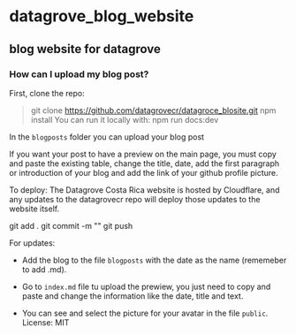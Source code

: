 
# datagrove_blog_website
## blog website for datagrove

### How can I upload my blog post?

First, clone the repo:

> git clone https://github.com/datagrovecr/datagroce_blosite.git
> npm install
> You can run it locally with:
> npm run docs:dev

In the `blogposts` folder you can upload your blog post

If you want your post to have a preview on the main page, you must copy and paste the existing table, change the title, date, add the first paragraph or introduction of your blog and add the link of your github profile picture.

To deploy: The Datagrove Costa Rica website is hosted by Cloudflare, and any updates to the datagrovecr repo will deploy those updates to the website itself.

git add .
git commit -m "<insert message describing changes>"
git push

For updates:

- Add the blog to the file `blogposts` with the date as the name (rememeber to add .md).

- Go to `index.md` file tu upload the prewiew, you just need to copy and paste and change the information like the date, title and text.

- You can see and select the picture for your avatar in the file `public`.
License: MIT
